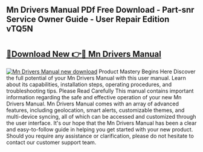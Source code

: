 ## Mn Drivers Manual PDf Free Download - Part-snr Service Owner Guide - User Repair Edition vTQ5N

# <h2><a href="http://bc4130.oget.top/?id=Mn+Drivers+Manual">🔗Download New 👉🔴 Mn Drivers Manual</a></h2>

[![Mn Drivers Manual new download](https://i.imgur.com/5g1atiW.png)](http://bc4130.oget.top/?id=Mn+Drivers+Manual)
Product Mastery Begins Here Discover the full potential of your Mn Drivers Manual with this user manual. Learn about its capabilities, installation steps, operating procedures, and troubleshooting tips. Please Read Carefully This manual contains important information regarding the safe and effective operation of your new Mn Drivers Manual. Mn Drivers Manual comes with an array of advanced features, including geolocation, smart alerts, customizable themes, and multi-device syncing, all of which can be accessed and customized through the user interface. It's our hope that the Mn Drivers Manual has been a clear and easy-to-follow guide in helping you get started with your new product. Should you require any assistance or clarification, please do not hesitate to contact our customer support team.
